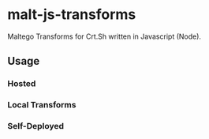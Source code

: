 # malt-js-transforms

Maltego Transforms for Crt.Sh written in Javascript (Node).

## Usage
### Hosted

### Local Transforms

### Self-Deployed

